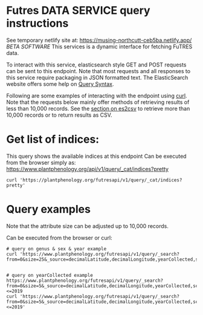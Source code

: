 # Futres DATA SERVICE query instructions

See temporary netlify site at: https://musing-northcutt-ceb5ba.netlify.app/
*BETA SOFTWARE*
This services is a dynamic interface for fetching FuTRES data. 

To interact with this service, elasticsearch style GET and POST requests can be sent to this endpoint. 
Note that most requests and all responses to this service require packaging in JSON formatted text.  The ElasticSearch website offers some help on [Query Syntax](https://www.elastic.co/guide/en/elasticsearch/reference/current/query-dsl-query-string-query.html).

Following are some examples of interacting with the endpoint using [curl](https://curl.haxx.se/).   Note that the requests below mainly offer methods of retrieving results of less than 10,000 records.   See the [section on es2csv](https://github.com/biocodellc/ppo-data-server#fetch-a-large-number-of-records-using-es2csv) to retrieve more than 10,000 records or to return results as CSV.

# Get list of indices:
This query shows the available indices at this endpoint
Can be executed from the browser simply as: https://www.plantphenology.org/api/v1/query/_cat/indices?pretty
```
curl 'https://plantphenology.org/futresapi/v1/query/_cat/indices?pretty'
```

# Query examples
Note that the attribute size can be adjusted up to 10,000 records.

Can be executed from the browser or curl:
```
# query on genus & sex & year example
curl 'https://www.plantphenology.org/futresapi/v1/query/_search?from=0&size=25&_source=decimalLatitude,decimalLongitude,yearCollected,scientificName,sex,measurementType,country,measurementUnit,measurementValue&q=++yearCollected:%3E=1868+AND++yearCollected:%3C=2020++AND++scientificName:Puma+concolor+AND++sex:male&pretty'


# query on yearCollected example
https://www.plantphenology.org/futresapi/v1/query/_search?from=0&size=5&_source=decimalLatitude,decimalLongitude,yearCollected,scientificName&q=++yearCollected:>=1868+AND++yearCollected:<=2019
curl 'https://www.plantphenology.org/futresapi/v1/query/_search?from=0&size=5&_source=decimalLatitude,decimalLongitude,yearCollected,scientificName&q=++yearCollected:>=1868+AND++yearCollected:<=2019'
```

